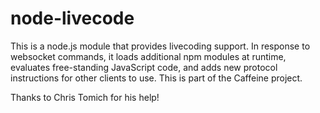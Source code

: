 # node-livecode

This is a node.js module that provides livecoding support. In response
to websocket commands, it loads additional npm modules at runtime,
evaluates free-standing JavaScript code, and adds new protocol
instructions for other clients to use. This is part of the Caffeine
project.

Thanks to Chris Tomich for his help!


